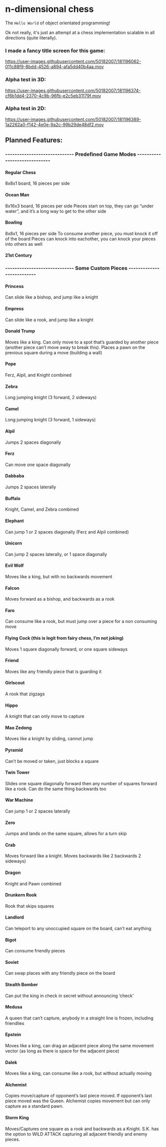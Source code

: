 # n-dimensional chess

The `Hello World` of object orientated programming!

Ok not really, it's just an attempt at a chess implementation scalable in all directions (quite literally).

### I made a fancy title screen for this game:

https://user-images.githubusercontent.com/50182007/181196062-011c88f9-8bdd-4526-a894-afa5dd40b4aa.mov


### Alpha test in 3D:

https://user-images.githubusercontent.com/50182007/181196374-cf6b1dd4-2370-4c9b-96fb-e2c5eb31179f.mov


### Alpha test in 2D:

https://user-images.githubusercontent.com/50182007/181196389-1a2262a0-f142-4e0e-9a2c-99b29de48df2.mov


## Planned Features:

### ----------------------------- Predefined Game Modes -----------------------------
#### Regular Chess
8x8x1 board, 16 pieces per side
#### Ocean Man
8x16x3 board, 16 pieces per side
Pieces start on top, they can go “under water”, and it’s a long way to get to the other side
#### Bowling
8x8x1, 16 pieces per side
To consume another piece, you must knock it off of the board
Pieces can knock into eachother, you can knock your pieces into others as well
#### 21st Century


### ----------------------------- Some Custom Pieces --------------------------
#### Princess
Can slide like a bishop, and jump like a knight
#### Empress
Can slide like a rook, and jump like a knight
#### Donald Trump
Moves like a king.
Can only move to a spot that’s guarded by another piece (another piece can’t move away to break this).
Places a pawn on the previous square during a move (building a wall)
#### Pope
Ferz, Alpil, and Knight combined
#### Zebra
Long jumping knight (3 forward, 2 sideways)
#### Camel
Long jumping knight (3 forward, 1 sideways)
#### Alpil
Jumps 2 spaces diagonally
#### Ferz
Can move one space diagonally
#### Dabbaba
Jumps 2 spaces laterally
#### Buffalo
Knight, Camel, and Zebra combined
#### Elephant
Can jump 1 or 2 spaces diagonally (Ferz and Alpil combined)
#### Unicorn
Can jump 2 spaces laterally, or 1 space diagonally
#### Evil Wolf
Moves like a king, but with no backwards movement
#### Falcon
Moves forward as a bishop, and backwards as a rook
#### Faro
Can consume like a rook, but must jump over a piece for a non consuming move
#### Flying Cock (this is legit from fairy chess, I’m not joking)
Moves 1 square diagonally forward, or one square sideways
#### Friend
Moves like any friendly piece that is guarding it
#### Girlscout
A rook that zigzags
#### Hippo
A knight that can only move to capture
#### Mao Zedong
Moves like a knight by sliding, cannot jump
#### Pyramid
Can’t be moved or taken, just blocks a square
#### Twin Tower
Slides one square diagonally forward then any number of squares forward like a rook.
Can do the same thing backwards too
#### War Machine
Can jump 1 or 2 spaces laterally
#### Zero
Jumps and lands on the same square, allows for a turn skip
#### Crab
Moves forward like a knight.
Moves backwards like 2 backwards 2 sideways)
#### Dragon
Knight and Pawn combined
#### Drunkern Rook
Rook that skips squares
#### Landlord
Can teleport to any unoccupied square on the board, can’t eat anything
#### Bigot
Can consume friendly pieces
#### Soviet
Can swap places with any friendly piece on the board
#### Stealth Bomber
Can put the king in check in secret without announcing ‘check’
#### Medusa
A queen that can’t capture, anybody in a straight line is frozen, including friendlies
#### Epstein
Moves like a king, can drag an adjacent piece along the same movement vector (as long as there is space for the adjacent piece)
#### Dalek
Moves like a king, can consume like a rook, but without actually moving
#### Alchemist
Copies move/capture of opponent’s last piece moved. If opponent’s last piece moved was the Queen. Alchemist copies movement but can only capture as a standard pawn.
#### Storm King
Moves/Captures one square as a rook and backwards as a Knight. S.K. has the option to WILD ATTACK capturing all adjacent friendly and enemy pieces.
